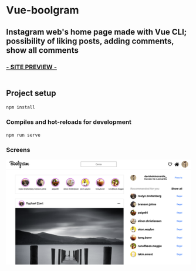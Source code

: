 # Vue-boolgram

## Instagram web's home page made with Vue CLI; possibility of liking posts, adding comments, show all comments
### <a href="https://vue-boolgram.web.app" target="_blank">- SITE PREVIEW -</a><br><br>

## Project setup
```
npm install
```

### Compiles and hot-reloads for development
```
npm run serve
```

### Screens
<img src="./src/assets/images/boolgram.png" />